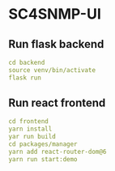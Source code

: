 # SC4SNMP-UI

## Run flask backend

```yaml
cd backend
source venv/bin/activate 
flask run
```

## Run react frontend

```yaml
cd frontend
yarn install
yar run build
cd packages/manager
yarn add react-router-dom@6
yarn run start:demo
```
